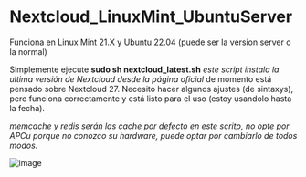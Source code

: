 # Nextcloud_LinuxMint_UbuntuServer

Funciona en Linux Mint 21.X y Ubuntu 22.04 (puede ser la version server o la normal)

Simplemente ejecute **sudo sh nextcloud_latest.sh** *este script instala la ultima versión de Nextcloud desde la página oficial* de momento está pensado sobre Nextcloud 27.
Necesito hacer algunos ajustes (de sintaxys), pero funciona correctamente y está listo para el uso (estoy usandolo hasta la fecha).

*memcache y redis serán las cache por defecto en este scritp, no opte por APCu porque no conozco su hardware, puede optar por cambiarlo de todos modos.*

![image](https://github.com/chmodmasx/Nextcloud_LinuxMint_UbuntuServer/assets/44514442/0af5740a-0fe5-4593-8d6f-64a888723cd5)
